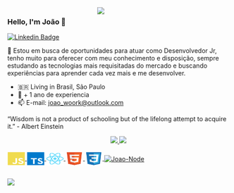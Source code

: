 <img align="right" src="https://github.com/josepholiveira/josepholiveira/blob/master/images/illustration.png" width="300"/>

### Hello, I'm João 👋

[![Linkedin Badge](https://img.shields.io/badge/-João%20Gabriel-3333cc?style=flat-square&logo=Linkedin&logoColor=white&link=https://www.linkedin.com/in/jooaogbriel/)](https://www.linkedin.com/in/jooaogbriel/)

🎯 Estou em busca de oportunidades para atuar como Desenvolvedor Jr, tenho muito para oferecer com meu conhecimento e disposição, sempre estudando as tecnologias mais requisitadas do mercado e buscando experiências para aprender cada vez mais e me desenvolver. 

- 🇧🇷 Living in Brasil, São Paulo
- 🚀 + 1 ano de experiencia
- 📫 E-mail: joao_woork@outlook.com

“Wisdom is not a product of schooling but of the lifelong attempt to acquire it.” - Albert Einstein
  <p></p>
<div align="center">
  <a href="https://github.com/jooaogbriel">
  <img height="165em" src="https://github-readme-stats.vercel.app/api?username=jooaogbriel&show_icons=true&theme=dark&include_all_commits=true&count_private=true"/>
  <img height="165em" src="https://github-readme-stats.vercel.app/api/top-langs/?username=jooaogbriel&layout=compact&langs_count=7&theme=dark"/>
</div>
<div style="display: inline_block"><br>
  <img align="center" alt="Joao-Js" height="30" width="40" src="https://raw.githubusercontent.com/devicons/devicon/master/icons/javascript/javascript-plain.svg">
  <img align="center" alt="Joao-Ts" height="30" width="40" src="https://raw.githubusercontent.com/devicons/devicon/master/icons/typescript/typescript-plain.svg">
  <img align="center" alt="Joao-React" height="30" width="40" src="https://raw.githubusercontent.com/devicons/devicon/master/icons/react/react-original.svg">
  <img align="center" alt="Joao-HTML" height="30" width="40" src="https://raw.githubusercontent.com/devicons/devicon/master/icons/html5/html5-original.svg">
  <img align="center" alt="Joao-CSS" height="30" width="40" src="https://raw.githubusercontent.com/devicons/devicon/master/icons/css3/css3-original.svg">
  <img align="center" alt="Joao-Node" height="30" width="40" src="https://cdn.jsdelivr.net/gh/devicons/devicon/icons/nodejs/nodejs-original.svg" >
 
</div>
  
  ##
 
<div> 
  <a href="https://www.linkedin.com/in/jo%C3%A3o-gabriel-figueiredo-gon%C3%A7alves-b0224322b/" target="_blank"><img src="https://img.shields.io/badge/-LinkedIn-%230077B5?style=for-the-badge&logo=linkedin&logoColor=white" target="_blank"></a> 
 
 
</div>
  
